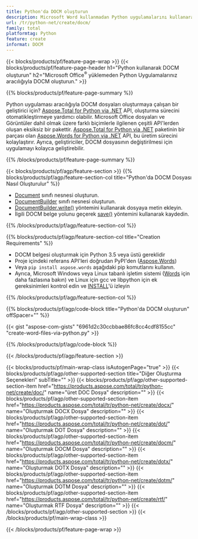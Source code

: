 ```yaml
---
title: Python'da DOCM oluşturun
description: Microsoft Word kullanmadan Python uygulamalarını kullanarak DOCM dosyası oluşturun. 
url: /tr/python-net/create/docm/
family: total
platformtag: Python
feature: create
informat: DOCM
---
```

{{< blocks/products/pf/feature-page-wrap >}}
{{< blocks/products/pf/feature-page-header h1="Python kullanarak DOCM oluşturun" h2="Microsoft Office<sup>&reg;</sup> yüklemeden Python Uygulamalarınız aracılığıyla DOCM oluşturun." >}}

{{% blocks/products/pf/feature-page-summary %}}

Python uygulaması aracılığıyla DOCM dosyaları oluşturmaya çalışan bir geliştirici için? [Aspose.Total for Python via .NET](https://products.aspose.com/total/python-net/) API, oluşturma sürecini otomatikleştirmeye yardımcı olabilir. Microsoft Office dosyaları ve Görüntüler dahil olmak üzere farklı biçimlerle ilgilenen çeşitli API'lerden oluşan eksiksiz bir pakettir. [Aspose.Total for Python via .NET](https://products.aspose.com/total/python-net/) paketinin bir parçası olan [Aspose.Words for Python via .NET](https://products.aspose.com/words/python-net/) API, bu üretim sürecini kolaylaştırır. Ayrıca, geliştiriciler, DOCM dosyasının değiştirilmesi için uygulamayı kolayca geliştirebilir. 

{{% /blocks/products/pf/feature-page-summary %}}

{{< blocks/products/pf/agp/feature-section >}}
{{% blocks/products/pf/agp/feature-section-col title="Python'da DOCM Dosyası Nasıl Oluşturulur" %}}

- [Document](https://reference.aspose.com/words/python-net/aspose.words/document/) sınıfı nesnesi oluşturun.
- [DocumentBuilder](https://reference.aspose.com/words/python-net/aspose.words/documentbuilder/) sınıfı nesnesi oluşturun.
- [DocumentBuilder.write()](https://reference.aspose.com/words/python-net/aspose.words/documentbuilder/write/) yöntemini kullanarak dosyaya metin ekleyin.
- İlgili DOCM belge yolunu geçerek [save()](https://reference.aspose.com/words/python-net/aspose.words/document/save/) yöntemini kullanarak kaydedin.

{{% /blocks/products/pf/agp/feature-section-col %}}

{{% blocks/products/pf/agp/feature-section-col title="Creation Requirements" %}}

- DOCM belgesi oluşturmak için Python 3.5 veya üstü gereklidir
- Proje içindeki referans API'leri doğrudan PyPI'den ([Aspose.Words](https://pypi.org/project/aspose-words/)) 
- Veya ```pip install aspose.words``` aşağıdaki pip komutlarını kullanın. 
- Ayrıca, Microsoft Windows veya Linux tabanlı işletim sistemi ([Words](https://docs.aspose.com/words/python-net/system-requirements/) için daha fazlasına bakın) ve Linux için gcc ve libpython için ek gereksinimleri kontrol edin ve [INSTALL](https://docs.aspose.com/words/python-net/installation/)'ü izleyin 

{{% /blocks/products/pf/agp/feature-section-col %}}

{{% blocks/products/pf/agp/code-block title="Python'da DOCM oluşturun" offSpacer="" %}}

{{< gist "aspose-com-gists" "6961d2c30ccbbae86fc8cc4cdf8155cc" "create-word-files-via-python.py" >}}

{{% /blocks/products/pf/agp/code-block %}}

{{< /blocks/products/pf/agp/feature-section >}}

{{< blocks/products/pf/main-wrap-class isAutogenPage="true" >}}
{{< blocks/products/pf/agp/other-supported-section title="Diğer Oluşturma Seçenekleri" subTitle="" >}}
{{< blocks/products/pf/agp/other-supported-section-item href="https://products.aspose.com/total/tr/python-net/create/doc/" name="üret DOC Dosya" description="" >}}
{{< blocks/products/pf/agp/other-supported-section-item href="https://products.aspose.com/total/tr/python-net/create/docx/" name="Oluşturmak DOCX Dosya" description="" >}}
{{< blocks/products/pf/agp/other-supported-section-item href="https://products.aspose.com/total/tr/python-net/create/dot/" name="Oluşturmak DOT Dosya" description="" >}}
{{< blocks/products/pf/agp/other-supported-section-item href="https://products.aspose.com/total/tr/python-net/create/docm/" name="Oluşturmak DOCM Dosya" description="" >}}
{{< blocks/products/pf/agp/other-supported-section-item href="https://products.aspose.com/total/tr/python-net/create/dotx/" name="Oluşturmak DOTX Dosya" description="" >}}
{{< blocks/products/pf/agp/other-supported-section-item href="https://products.aspose.com/total/tr/python-net/create/dotm/" name="Oluşturmak DOTM Dosya" description="" >}}
{{< blocks/products/pf/agp/other-supported-section-item href="https://products.aspose.com/total/tr/python-net/create/rtf/" name="Oluşturmak RTF Dosya" description="" >}}
{{< /blocks/products/pf/agp/other-supported-section >}}
{{< /blocks/products/pf/main-wrap-class >}}

{{< /blocks/products/pf/feature-page-wrap >}}